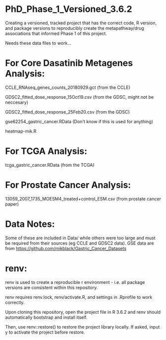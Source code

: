 # PhD_Phase_1_Versioned_3.6.2

Creating a versioned, tracked project that has the correct code, R version, and package versions to reproducibly create the metapathway/drug associations that informed Phase 1 of this project.

Needs these data files to work...
# For Core Dasatinib Metagenes Analysis:

CCLE_RNAseq_genes_counts_20180929.gct (from the CCLE)

GDSC2_fitted_dose_response_15Oct19.csv (from the GDSC, might not be neccesary)

GDSC2_fitted_dose_response_25Feb20.csv (from the GDSC)

gse62254_gastric_cancer.RData (Don't know if this is used for anything)

heatmap-mik.R
# For TCGA Analysis:

tcga_gastric_cancer.RData (from the TCGA)

# For Prostate Cancer Analysis:

13059_2007_1735_MOESM4_treated+control_ESM.csv (from prostate cancer paper)

# Data Notes:

Some of these are included in Data/ while others were too large and must be required from their sources (eg CCLE and GDSC2 data). GSE data are from https://github.com/mikblack/Gastric_Cancer_Datasets

# renv:

renv is used to create a reproducible r environment - i.e. all package versions are consistent within this repository.

renv requires renv.lock, renv/activate.R, and settings in .Rprofile to work correctly.

Upon cloning this repository, open the project file in R 3.6.2 and renv should automatically bootstrap and install itself.

Then, use renv::restore() to restore the project library locally. If asked, input y to activate the project before restore.
